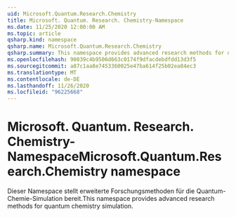 ```yaml
---
uid: Microsoft.Quantum.Research.Chemistry
title: Microsoft. Quantum. Research. Chemistry-Namespace
ms.date: 11/25/2020 12:00:00 AM
ms.topic: article
qsharp.kind: namespace
qsharp.name: Microsoft.Quantum.Research.Chemistry
qsharp.summary: This namespace provides advanced research methods for quantum chemistry simulation.
ms.openlocfilehash: 90039c4b9506d663c0174f9dfacdebdfdd13d3f5
ms.sourcegitcommit: a87c1aa8e7453360025e47ba614f25b02ea84ec3
ms.translationtype: MT
ms.contentlocale: de-DE
ms.lasthandoff: 11/26/2020
ms.locfileid: "96225668"
---
```

# <a name="microsoftquantumresearchchemistry-namespace"></a><span data-ttu-id="4b757-102">Microsoft. Quantum. Research. Chemistry-Namespace</span><span class="sxs-lookup"><span data-stu-id="4b757-102">Microsoft.Quantum.Research.Chemistry namespace</span></span>

<span data-ttu-id="4b757-103">Dieser Namespace stellt erweiterte Forschungsmethoden für die Quantum-Chemie-Simulation bereit.</span><span class="sxs-lookup"><span data-stu-id="4b757-103">This namespace provides advanced research methods for quantum chemistry simulation.</span></span>

